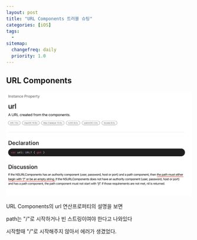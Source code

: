 ```yaml
---
layout: post
title: "URL Components 트러블 슈팅"
categories: [iOS]
tags: 
  - 
sitemap:
  changefreq: daily
  priority: 1.0
---
```


## URL Components

<img src="https://raw.githubusercontent.com/Neph3779/Blog-Image/forUpload/img/20221021101137.png" alt="image-20221021101137671" style="zoom:67%;" />

URL Components의 url 연산프로퍼티의 설명을 보면

path는 "/"로 시작하거나 빈 스트링이여야 한다고 나와있다

시작할때 "/"로 시작해주지 않아서 에러가 생겼었다.